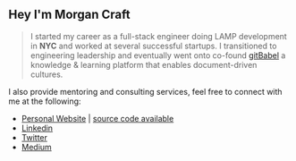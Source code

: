 ## Hey I'm Morgan Craft

> I started my career as a full-stack engineer doing LAMP development in __NYC__ and worked at several successful startups.  I transitioned to engineering leadership and eventually went onto co-found [gitBabel](https://gitbabel.com) a knowledge & learning platform that enables document-driven cultures.

I also provide mentoring and consulting services, feel free to connect with me at the following:

- [Personal Website](https://morgancraft.com) | [source code available](https://github.com/mgan59/mgan-personal-site)
- [Linkedin](https://www.linkedin.com/in/mgan59/)
- [Twitter](https://twitter.com/mgan)
- [Medium](https://medium.com/@mgan)